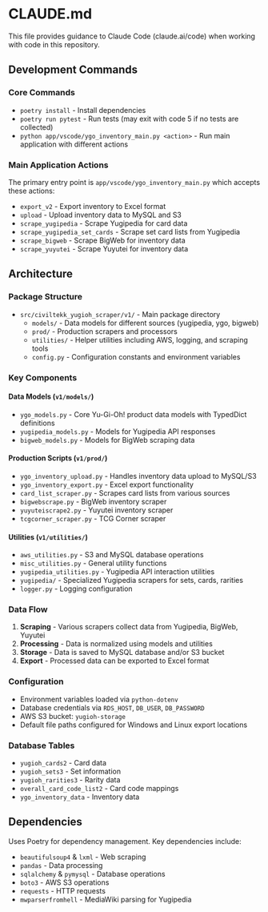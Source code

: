 # CLAUDE.md

This file provides guidance to Claude Code (claude.ai/code) when working with code in this repository.

## Development Commands

### Core Commands
- `poetry install` - Install dependencies
- `poetry run pytest` - Run tests (may exit with code 5 if no tests are collected)
- `python app/vscode/ygo_inventory_main.py <action>` - Run main application with different actions

### Main Application Actions
The primary entry point is `app/vscode/ygo_inventory_main.py` which accepts these actions:
- `export_v2` - Export inventory to Excel format
- `upload` - Upload inventory data to MySQL and S3
- `scrape_yugipedia` - Scrape Yugipedia for card data
- `scrape_yugipedia_set_cards` - Scrape set card lists from Yugipedia
- `scrape_bigweb` - Scrape BigWeb for inventory data
- `scrape_yuyutei` - Scrape Yuyutei for inventory data

## Architecture

### Package Structure
- `src/civiltekk_yugioh_scraper/v1/` - Main package directory
  - `models/` - Data models for different sources (yugipedia, ygo, bigweb)
  - `prod/` - Production scrapers and processors
  - `utilities/` - Helper utilities including AWS, logging, and scraping tools
  - `config.py` - Configuration constants and environment variables

### Key Components

#### Data Models (`v1/models/`)
- `ygo_models.py` - Core Yu-Gi-Oh! product data models with TypedDict definitions
- `yugipedia_models.py` - Models for Yugipedia API responses
- `bigweb_models.py` - Models for BigWeb scraping data

#### Production Scripts (`v1/prod/`)
- `ygo_inventory_upload.py` - Handles inventory data upload to MySQL/S3
- `ygo_inventory_export.py` - Excel export functionality
- `card_list_scraper.py` - Scrapes card lists from various sources
- `bigwebscrape.py` - BigWeb inventory scraper
- `yuyuteiscrape2.py` - Yuyutei inventory scraper
- `tcgcorner_scraper.py` - TCG Corner scraper

#### Utilities (`v1/utilities/`)
- `aws_utilities.py` - S3 and MySQL database operations
- `misc_utilities.py` - General utility functions
- `yugipedia_utilities.py` - Yugipedia API interaction utilities
- `yugipedia/` - Specialized Yugipedia scrapers for sets, cards, rarities
- `logger.py` - Logging configuration

### Data Flow
1. **Scraping** - Various scrapers collect data from Yugipedia, BigWeb, Yuyutei
2. **Processing** - Data is normalized using models and utilities
3. **Storage** - Data is saved to MySQL database and/or S3 bucket
4. **Export** - Processed data can be exported to Excel format

### Configuration
- Environment variables loaded via `python-dotenv`
- Database credentials via `RDS_HOST`, `DB_USER`, `DB_PASSWORD`
- AWS S3 bucket: `yugioh-storage`
- Default file paths configured for Windows and Linux export locations

### Database Tables
- `yugioh_cards2` - Card data
- `yugioh_sets3` - Set information
- `yugioh_rarities3` - Rarity data
- `overall_card_code_list2` - Card code mappings
- `ygo_inventory_data` - Inventory data

## Dependencies
Uses Poetry for dependency management. Key dependencies include:
- `beautifulsoup4` & `lxml` - Web scraping
- `pandas` - Data processing
- `sqlalchemy` & `pymysql` - Database operations
- `boto3` - AWS S3 operations
- `requests` - HTTP requests
- `mwparserfromhell` - MediaWiki parsing for Yugipedia